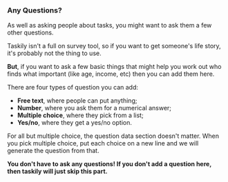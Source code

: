 ### Any Questions?

As well as asking people about tasks, you might want
to ask them a few other questions.

Taskily isn't a full on survey tool, so if you want
to get someone's life story, it's probably not the thing to use.

**But**, if you want to ask a few basic things that might help you
work out who finds what important (like age, income, etc) then you
can add them here.

There are four types of question you can add:

- **Free text**, where people can put anything;
- **Number**, where you ask them for a numerical answer;
- **Multiple choice**, where they pick from a list;
- **Yes/no**, where they get a yes/no option.

For all but multiple choice, the question data section doesn't matter. When you pick multiple choice, put each choice on a new line and we will generate the question from that.

**You don't have to ask any questions! If you don't add a question here, then taskily will just skip this part.** 